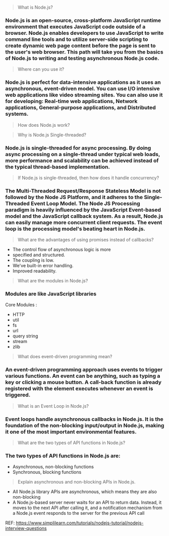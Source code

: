 > What is Node.js?
### Node.js is an open-source, cross-platform JavaScript runtime environment that executes JavaScript code outside of a browser. Node.js enables developers to use JavaScript to write command line tools and to utilize server-side scripting to create dynamic web page content before the page is sent to the user's web browser. This path will take you from the basics of Node.js to writing and testing asynchronous Node.js code.

> Where can you use it?
### Node.js is perfect for data-intensive applications as it uses an asynchronous, event-driven model. You can use  I/O intensive web applications like video streaming sites. You can also use it for developing: Real-time web applications, Network applications, General-purpose applications, and Distributed systems.

> How does Node.js work?

> Why is Node.js Single-threaded?
### Node.js is single-threaded for async processing. By doing async processing on a single-thread under typical web loads, more performance and scalability can be achieved instead of the typical thread-based implementation.

> If Node.js is single-threaded, then how does it handle concurrency?
### The Multi-Threaded Request/Response Stateless Model is not followed by the Node JS Platform, and it adheres to the Single-Threaded Event Loop Model. The Node JS Processing paradigm is heavily influenced by the JavaScript Event-based model and the JavaScript callback system. As a result, Node.js can easily manage more concurrent client requests. The event loop is the processing model's beating heart in Node.js.

> What are the advantages of using promises instead of callbacks?

- The control flow of asynchronous logic is more 
- specified and structured.
- The coupling is low.
- We've built-in error handling.
- Improved readability.

> What are the modules in Node.js?
### Modules are like JavaScript libraries
Core Modules : 
- HTTP
- util
- fs
- url
- query string
- stream
- zlib
> What does event-driven programming mean?
### An event-driven programming approach uses events to trigger various functions. An event can be anything, such as typing a key or clicking a mouse button. A call-back function is already registered with the element executes whenever an event is triggered.

> What is an Event Loop in Node.js?
### Event loops handle asynchronous callbacks in Node.js. It is the foundation of the non-blocking input/output in Node.js, making it one of the most important environmental features.

> What are the two types of API functions in Node.js?
### The two types of API functions in Node.js are:

- Asynchronous, non-blocking functions
- Synchronous, blocking functions

> Explain asynchronous and non-blocking APIs in Node.js.

- All Node.js library APIs are asynchronous, which means they are also non-blocking
- A Node.js-based server never waits for an API to return data. Instead, it moves to the next API after calling it, and a notification mechanism from a Node.js event responds to the server for the previous API call

REF: https://www.simplilearn.com/tutorials/nodejs-tutorial/nodejs-interview-questions